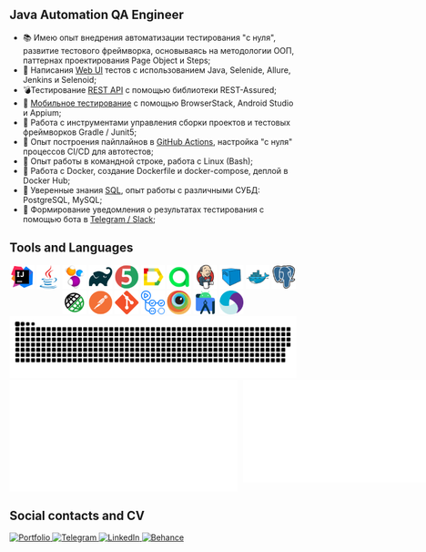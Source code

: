 ## Java Automation QA Engineer

<!-- - 🎓 Учусь в школе автоматизации тестирования на Java на платформе [QA.GURU](https://qa.guru/); -->
- 📚 Имею опыт внедрения автоматизации тестирования "с нуля", развитие тестового фреймворка, основываясь на методологии ООП, паттернах проектирования Page Object и Steps;
- 🚀 Написания [Web UI](https://github.com/sbrownbear/web_tests_java) тестов с использованием Java, Selenide, Allure, Jenkins и Selenoid;
- 💣Тестирование [REST API](https://github.com/sbrownbear/rest-api-tests/tree/specs) с помощью библиотеки REST-Assured;
- 📲 [Мобильное тестирование](https://github.com/sbrownbear/mobile-tests) с помощью BrowserStack, Android Studio и Appium;
- 🔨 Работа с инструментами управления сборки проектов и тестовых фреймворков Gradle / Junit5;
- 👊 Опыт построения пайплайнов в [GitHub Actions](https://github.com/sbrownbear/allure-reports/actions), настройка "с нуля" процессов CI/CD для автотестов;
- 💾 Опыт работы в командной строке, работа с Linux (Bash);
- 📂 Работа с Docker, создание Dockerfile и docker-compose, деплой в Docker Hub;
- 📄 Уверенные знания [SQL](https://github.com/sbrownbear/sql_practice), опыт работы с различными СУБД: PostgreSQL, MySQL;
- 📨 Формирование уведомления о результатах тестирования с помощью бота в [Telegram / Slack](https://github.com/sbrownbear/telegram-bot_notifications);
<!-- - 📋 Локализация, регистрация и учёт дефектов в Jira; -->
<!-- - 📂 Умею работать с VCS Git, сервисами GitHub и Gitlab; -->
<!-- - 😎 Применение различных техник тест-дизайна для обеспечения максимального тестового покрытия; -->
<!-- - 🚴 Владею архитектурной [визуализацией](https://www.behance.net/sergeykonoplev58), умею рисовать и играю в теннис. -->

<!-- ---
- **Мои pet-проекты:** 
    - Web UI (ссылка) - краткое описание (технологии и что подключил)
    - REST API (ссылка) - краткое описание (технологии и что подключил)
    - [Тестирование мобильного приложения "Wikipedia"](https://github.com/sbrownbear/mobile-tests) с помощью BrowserStack (ветка main) и Android Strudio (ветка local). -->


## Tools and Languages
<div align="center">
    <code><img alt='IntelliJ IDEA' height='42' title='IntelliJ IDEA' src='images/intellij-idea.svg'></code>
    <code><img alt='Java' height='42' title='Java' src='images/java.svg'></code>
    <code><img alt='Selenide' height='42' title='Selenide' src='images/selenide.svg'></code>
    <!-- <code><img alt='Selenium' height='42' title='Selenium' src='images/selenium.svg'></code> -->
    <code><img alt='Gradle' height='42' title='Gradle' src='images/gradle.svg'></code>
    <code><img alt='JUnit5' height='42' title='JUnit5' src='images/junit5.svg'></code>
    <code><img alt='Allure Report' height='42' title='Allure Report' src='images/allure-report.svg'></code>
    <code><img alt='Allure TestOps' height='42' title='Allure TestOps' src='images/allure-testops.svg'></code>
    <code><img alt='Jenkins' height='42' title='Jenkins' src='images/jenkins.svg'></code>
    <code><img alt='Selenoid' height='42' title='Selenoid' src='images/selenoid.svg'></code>
    <code><img alt='Docker' height='42' title='Docker' src='images/docker.svg'></code>
    <code><img alt='PostgreSQL' height='42' title='PostgreSQL' src='images/postgressql.svg'></code>
    <code><img alt='Rest-Assured' height='42' title='REST-Assured' src='images/rest-assured.svg'></code>
    <code><img alt='Postman' height='42' title='Postman' src='images/postman.svg'></code>
    <code><img alt='Git' height='42' title='Git' src='images/git.svg'></code>
    <code><img alt='GitHub Actions' height='42' title='GitHub Actions' src='images/github-actions.svg'></code>
    <!-- <code><img alt='GitHub' height='42' title='GitHub' src='images/github.svg'></code> -->
    <code><img alt='BrowserStack' height='42' title='BrowserStack' src='images/browserstack.svg'></code>
    <code><img alt='Android Studio' height='42' title='Android Studio' src='images/android-studio.svg'></code>
    <code><img alt='Appium' height='42' title='Appium' src='images/appium.svg'></code>
    <!-- <code><img alt='Jira' height='42' title='Jira' src='images/jira.svg'></code> -->
    <!-- <code><img alt='Markdown' height='42' title='Markdown' src='images/markdown.svg'></code> -->
    <!-- <code><img alt='HTML5' height='42' title='HTML5' src='images/html5.svg'></code>
    <code><img alt='CSS3' height='42' title='CSS3' src='images/css3.svg'></code> -->
    <!-- <code><img alt='Telegram' height='42' title='Telegram' src='images/telegram.svg'></code> -->
    <!-- <code><img alt='Spring' height='42' title='Spring' src='images/spring.svg'></code> -->
    <!-- <code><img alt='VSCVisual Studio Code' height='42' title='Visual Studio Code' src='images/vs-code.svg'></code> -->
    <!-- <code><img alt='Python' height='42' title='Python' src='images/python.svg'></code> -->
    <!-- <code><img alt='Figma' height='42' title='Figma' src='images/figma.svg'></code> -->
    <!-- <code><img alt='Photoshop' height='42' title='Photoshop' src='images/photoshop.svg'></code> -->
</div>


<picture>
    <source media="(prefers-color-scheme: dark)" srcset="https://raw.githubusercontent.com/sbrownbear/sbrownbear/output/github-snake-dark.svg" />
    <source media="(prefers-color-scheme: light)" srcset="https://raw.githubusercontent.com/sbrownbear/sbrownbear/output/github-snake.svg" />
    <img alt="github-snake" src="https://raw.githubusercontent.com/sbrownbear/sbrownbear/output/github-snake.svg" />
</picture>


<div style="display: flex; align-items: flex-start; gap: 10px;">
    <img src="metrics.plugin.languages.indepth.svg" alt="Languages" style="width: 400px; height: auto; vertical-align: top;"/>
    <img src="metrics.plugin.achievements.compact.svg" alt="Achievements" style="width: 400px; height: auto; vertical-align: top;"/>
</div>


## Social contacts and CV
<div align="left"> 
    <div align="left">
        <a href="https://drive.google.com/file/d/1kX5lcbVnm6w0KEMfRmMrwuthfSm-rESN/view?usp=sharing" target="_blank" rel="noopener noreferrer">
            <img src="https://img.shields.io/badge/Portfolio-333333?style=for-the-badge&logo=todoist&logoColor=red" alt="Portfolio">
        </a>
        <a href="https://t.me/s_brown_bear" target="_blank" rel="noopener noreferrer">
            <img src="https://img.shields.io/badge/Telegram-333333?style=for-the-badge&logo=telegram&logoColor=deepskyblue" alt="Telegram">
        </a>
        <a href="https://www.linkedin.com/in/sergeykonoplev58/" target="_blank" rel="noopener noreferrer">
            <img src="https://img.shields.io/badge/LinkedIn-333333?style=for-the-badge&logo=linkedin&logoColor=deepskyblue" alt="LinkedIn">
        </a>
        <a href="https://www.behance.net/sergeykonoplev58" target="_blank" rel="noopener noreferrer">
            <img src="https://img.shields.io/badge/Behance-333333?style=for-the-badge&logo=behance&logoColor=red" alt="Behance">
        </a>
    </div>
</div>